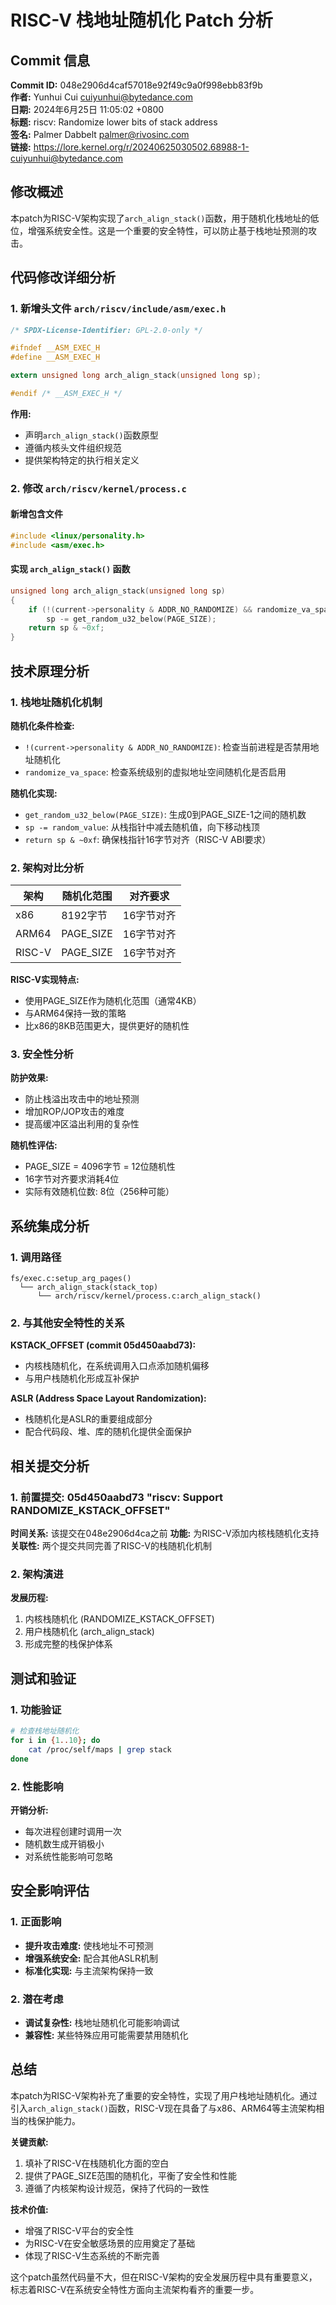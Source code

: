 # RISC-V 栈地址随机化 Patch 分析

## Commit 信息

**Commit ID:** 048e2906d4caf57018e92f49c9a0f998ebb83f9b  
**作者:** Yunhui Cui <cuiyunhui@bytedance.com>  
**日期:** 2024年6月25日 11:05:02 +0800  
**标题:** riscv: Randomize lower bits of stack address  
**签名:** Palmer Dabbelt <palmer@rivosinc.com>  
**链接:** https://lore.kernel.org/r/20240625030502.68988-1-cuiyunhui@bytedance.com  

## 修改概述

本patch为RISC-V架构实现了`arch_align_stack()`函数，用于随机化栈地址的低位，增强系统安全性。这是一个重要的安全特性，可以防止基于栈地址预测的攻击。

## 代码修改详细分析

### 1. 新增头文件 `arch/riscv/include/asm/exec.h`

```c
/* SPDX-License-Identifier: GPL-2.0-only */

#ifndef __ASM_EXEC_H
#define __ASM_EXEC_H

extern unsigned long arch_align_stack(unsigned long sp);

#endif /* __ASM_EXEC_H */
```

**作用:**
- 声明`arch_align_stack()`函数原型
- 遵循内核头文件组织规范
- 提供架构特定的执行相关定义

### 2. 修改 `arch/riscv/kernel/process.c`

#### 新增包含文件
```c
#include <linux/personality.h>
#include <asm/exec.h>
```

#### 实现 `arch_align_stack()` 函数
```c
unsigned long arch_align_stack(unsigned long sp)
{
    if (!(current->personality & ADDR_NO_RANDOMIZE) && randomize_va_space)
        sp -= get_random_u32_below(PAGE_SIZE);
    return sp & ~0xf;
}
```

## 技术原理分析

### 1. 栈地址随机化机制

**随机化条件检查:**
- `!(current->personality & ADDR_NO_RANDOMIZE)`: 检查当前进程是否禁用地址随机化
- `randomize_va_space`: 检查系统级别的虚拟地址空间随机化是否启用

**随机化实现:**
- `get_random_u32_below(PAGE_SIZE)`: 生成0到PAGE_SIZE-1之间的随机数
- `sp -= random_value`: 从栈指针中减去随机值，向下移动栈顶
- `return sp & ~0xf`: 确保栈指针16字节对齐（RISC-V ABI要求）

### 2. 架构对比分析

| 架构 | 随机化范围 | 对齐要求 |
|------|------------|----------|
| x86 | 8192字节 | 16字节对齐 |
| ARM64 | PAGE_SIZE | 16字节对齐 |
| RISC-V | PAGE_SIZE | 16字节对齐 |

**RISC-V实现特点:**
- 使用PAGE_SIZE作为随机化范围（通常4KB）
- 与ARM64保持一致的策略
- 比x86的8KB范围更大，提供更好的随机性

### 3. 安全性分析

**防护效果:**
- 防止栈溢出攻击中的地址预测
- 增加ROP/JOP攻击的难度
- 提高缓冲区溢出利用的复杂性

**随机性评估:**
- PAGE_SIZE = 4096字节 = 12位随机性
- 16字节对齐要求消耗4位
- 实际有效随机位数: 8位（256种可能）

## 系统集成分析

### 1. 调用路径

```
fs/exec.c:setup_arg_pages()
  └── arch_align_stack(stack_top)
      └── arch/riscv/kernel/process.c:arch_align_stack()
```

### 2. 与其他安全特性的关系

**KSTACK_OFFSET (commit 05d450aabd73):**
- 内核栈随机化，在系统调用入口点添加随机偏移
- 与用户栈随机化形成互补保护

**ASLR (Address Space Layout Randomization):**
- 栈随机化是ASLR的重要组成部分
- 配合代码段、堆、库的随机化提供全面保护

## 相关提交分析

### 1. 前置提交: 05d450aabd73 "riscv: Support RANDOMIZE_KSTACK_OFFSET"

**时间关系:** 该提交在048e2906d4ca之前
**功能:** 为RISC-V添加内核栈随机化支持
**关联性:** 两个提交共同完善了RISC-V的栈随机化机制

### 2. 架构演进

**发展历程:**
1. 内核栈随机化 (RANDOMIZE_KSTACK_OFFSET)
2. 用户栈随机化 (arch_align_stack)
3. 形成完整的栈保护体系

## 测试和验证

### 1. 功能验证

```bash
# 检查栈地址随机化
for i in {1..10}; do
    cat /proc/self/maps | grep stack
done
```

### 2. 性能影响

**开销分析:**
- 每次进程创建时调用一次
- 随机数生成开销极小
- 对系统性能影响可忽略

## 安全影响评估

### 1. 正面影响

- **提升攻击难度:** 使栈地址不可预测
- **增强系统安全:** 配合其他ASLR机制
- **标准化实现:** 与主流架构保持一致

### 2. 潜在考虑

- **调试复杂性:** 栈地址随机化可能影响调试
- **兼容性:** 某些特殊应用可能需要禁用随机化

## 总结

本patch为RISC-V架构补充了重要的安全特性，实现了用户栈地址随机化。通过引入`arch_align_stack()`函数，RISC-V现在具备了与x86、ARM64等主流架构相当的栈保护能力。

**关键贡献:**
1. 填补了RISC-V在栈随机化方面的空白
2. 提供了PAGE_SIZE范围的随机化，平衡了安全性和性能
3. 遵循了内核架构设计规范，保持了代码的一致性

**技术价值:**
- 增强了RISC-V平台的安全性
- 为RISC-V在安全敏感场景的应用奠定了基础
- 体现了RISC-V生态系统的不断完善

这个patch虽然代码量不大，但在RISC-V架构的安全发展历程中具有重要意义，标志着RISC-V在系统安全特性方面向主流架构看齐的重要一步。